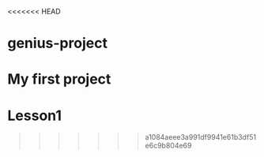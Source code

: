 <<<<<<< HEAD
# genius-project
My first project 
=======
# Lesson1
>>>>>>> a1084aeee3a991df9941e61b3df51e6c9b804e69
